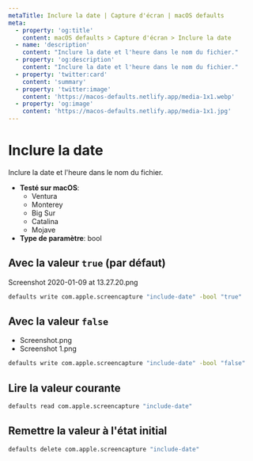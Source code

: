```yaml
---
metaTitle: Inclure la date | Capture d'écran | macOS defaults
meta:
  - property: 'og:title'
    content: macOS defaults > Capture d'écran > Inclure la date
  - name: 'description'
    content: "Inclure la date et l'heure dans le nom du fichier."
  - property: 'og:description'
    content: "Inclure la date et l'heure dans le nom du fichier."
  - property: 'twitter:card'
    content: 'summary'
  - property: 'twitter:image'
    content: 'https://macos-defaults.netlify.app/media-1x1.webp'
  - property: 'og:image'
    content: 'https://macos-defaults.netlify.app/media-1x1.jpg'
---
```


# Inclure la date

Inclure la date et l'heure dans le nom du fichier.

<!-- break lists -->

- **Testé sur macOS**:
  - Ventura
  - Monterey
  - Big Sur
  - Catalina
  - Mojave
- **Type de paramètre**: bool

## Avec la valeur `true` (par défaut)

Screenshot 2020-01-09 at 13.27.20.png

```bash
defaults write com.apple.screencapture "include-date" -bool "true"
```

## Avec la valeur `false`

- Screenshot.png
- Screenshot 1.png

```bash
defaults write com.apple.screencapture "include-date" -bool "false"
```

## Lire la valeur courante

```bash
defaults read com.apple.screencapture "include-date"
```

## Remettre la valeur à l'état initial

```bash
defaults delete com.apple.screencapture "include-date"
```
